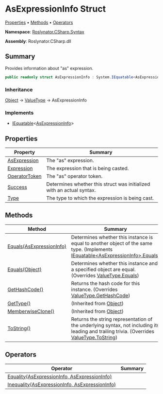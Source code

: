# AsExpressionInfo Struct

[Properties](#properties) &#x2022; [Methods](#methods) &#x2022; [Operators](#operators)

**Namespace**: [Roslynator.CSharp.Syntax](../README.md)

**Assembly**: Roslynator\.CSharp\.dll

## Summary

Provides information about "as" expression\.

```csharp
public readonly struct AsExpressionInfo : System.IEquatable<AsExpressionInfo>
```

### Inheritance

[Object](https://docs.microsoft.com/en-us/dotnet/api/system.object) &#x2192; [ValueType](https://docs.microsoft.com/en-us/dotnet/api/system.valuetype) &#x2192; AsExpressionInfo

### Implements

* [IEquatable](https://docs.microsoft.com/en-us/dotnet/api/system.iequatable-1)\<[AsExpressionInfo](./README.md)>

## Properties

| Property | Summary |
| -------- | ------- |
| [AsExpression](AsExpression/README.md) | The "as" expression\. |
| [Expression](Expression/README.md) | The expression that is being casted\. |
| [OperatorToken](OperatorToken/README.md) | The "as" operator token\. |
| [Success](Success/README.md) | Determines whether this struct was initialized with an actual syntax\. |
| [Type](Type/README.md) | The type to which the expression is being cast\. |

## Methods

| Method | Summary |
| ------ | ------- |
| [Equals(AsExpressionInfo)](Equals/README.md) | Determines whether this instance is equal to another object of the same type\. \(Implements [IEquatable\<AsExpressionInfo>.Equals](https://docs.microsoft.com/en-us/dotnet/api/system.iequatable-1.equals)\) |
| [Equals(Object)](Equals/README.md) | Determines whether this instance and a specified object are equal\. \(Overrides [ValueType.Equals](https://docs.microsoft.com/en-us/dotnet/api/system.valuetype.equals)\) |
| [GetHashCode()](GetHashCode/README.md) | Returns the hash code for this instance\. \(Overrides [ValueType.GetHashCode](https://docs.microsoft.com/en-us/dotnet/api/system.valuetype.gethashcode)\) |
| [GetType()](https://docs.microsoft.com/en-us/dotnet/api/system.object.gettype) |  \(Inherited from [Object](https://docs.microsoft.com/en-us/dotnet/api/system.object)\) |
| [MemberwiseClone()](https://docs.microsoft.com/en-us/dotnet/api/system.object.memberwiseclone) |  \(Inherited from [Object](https://docs.microsoft.com/en-us/dotnet/api/system.object)\) |
| [ToString()](ToString/README.md) | Returns the string representation of the underlying syntax, not including its leading and trailing trivia\. \(Overrides [ValueType.ToString](https://docs.microsoft.com/en-us/dotnet/api/system.valuetype.tostring)\) |

## Operators

| Operator | Summary |
| -------- | ------- |
| [Equality(AsExpressionInfo, AsExpressionInfo)](op_Equality/README.md) | |
| [Inequality(AsExpressionInfo, AsExpressionInfo)](op_Inequality/README.md) | |

